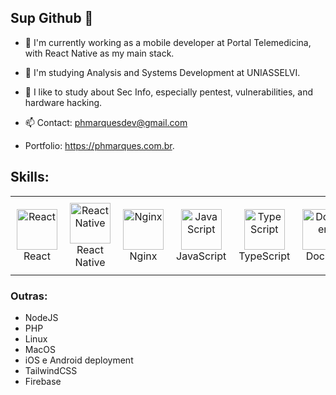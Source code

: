 ## Sup Github 👋

- 🔭 I'm currently working as a mobile developer at Portal Telemedicina, with React Native as my main stack.
- 🌱 I'm studying Analysis and Systems Development at UNIASSELVI.
- 🤔 I like to study about Sec Info, especially pentest, vulnerabilities, and hardware hacking.

- 📫 Contact: phmarquesdev@gmail.com
- Portfolio: https://phmarques.com.br.

## Skills:

<table style="border-collapse: collapse; border: none;">
  <tr>
    <td style="text-align: center; border: none; padding: 10px;">
      <img src="https://techstack-generator.vercel.app/react-icon.svg" alt="React" width="65" height="65" />
      <div>React</div>
    </td>
    <td style="text-align: center; border: none; padding: 10px;">
      <img src="https://techstack-generator.vercel.app/react-icon.svg" alt="React Native" width="65" height="65" />
      <div>React Native</div>
    </td>
    <td style="text-align: center; border: none; padding: 10px;">
      <img src="https://techstack-generator.vercel.app/nginx-icon.svg" alt="Nginx" width="65" height="65" />
      <div>Nginx</div>
    </td>
    <td style="text-align: center; border: none; padding: 10px;">
      <img src="https://techstack-generator.vercel.app/js-icon.svg" alt="JavaScript" width="65" height="65" />
      <div>JavaScript</div>
    </td>
    <td style="text-align: center; border: none; padding: 10px;">
      <img src="https://techstack-generator.vercel.app/ts-icon.svg" alt="TypeScript" width="65" height="65" />
      <div>TypeScript</div>
    </td>
    <td style="text-align: center; border: none; padding: 10px;">
      <img src="https://techstack-generator.vercel.app/docker-icon.svg" alt="Docker" width="65" height="65" />
      <div>Docker</div>
    </td>
    <td style="text-align: center; border: none; padding: 10px;">
      <img src="https://techstack-generator.vercel.app/restapi-icon.svg" alt="REST API" width="65" height="65" />
      <div>REST API</div>
    </td>
    <td style="text-align: center; border: none; padding: 10px;">
      <img src="https://techstack-generator.vercel.app/graphql-icon.svg" alt="GraphQL" width="65" height="65" />
      <div>GraphQL</div>
    </td>
  </tr>
</table>

### Outras:

- NodeJS
- PHP
- Linux
- MacOS
- iOS e Android deployment
- TailwindCSS
- Firebase
